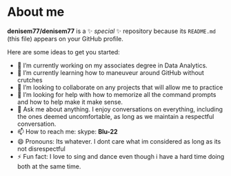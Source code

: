# About me


**denisem77/denisem77** is a ✨ _special_ ✨ repository because its `README.md` (this file) appears on your GitHub profile.

Here are some ideas to get you started:

- 🔭 I’m currently working on my associates degree in Data Analytics.
- 🌱 I’m currently learning how to maneuveur around GitHub without crutches
- 👯 I’m looking to collaborate on any projects that will allow me to practice
- 🤔 I’m looking for help with how to memorize all the command prompts and how to help make it make sense.
- 💬 Ask me about anything. I enjoy conversations on everything, including the ones deemed uncomfortable, as long as we maintain a respectful conversation.
- 📫 How to reach me: skype: **Blu-22**
- 😄 Pronouns: Its whatever. I dont care what im considered as long as its not disrespectful
- ⚡ Fun fact: I love to sing and dance even though i have a hard time doing both at the same time.
  
